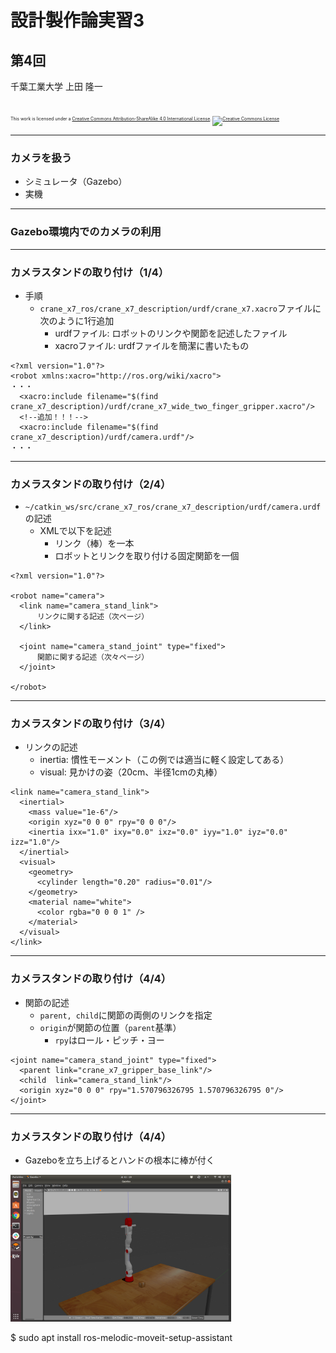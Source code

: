 # 設計製作論実習3

## 第4回

千葉工業大学 上田 隆一

<br />

<p style="font-size:50%">
This work is licensed under a <a rel="license" href="http://creativecommons.org/licenses/by-sa/4.0/">Creative Commons Attribution-ShareAlike 4.0 International License</a>.
<a rel="license" href="http://creativecommons.org/licenses/by-sa/4.0/">
<img alt="Creative Commons License" style="border-width:0" src="https://i.creativecommons.org/l/by-sa/4.0/88x31.png" /></a>
</p>

---

### カメラを扱う

* シミュレータ（Gazebo）
* 実機

---

### Gazebo環境内でのカメラの利用

---

### カメラスタンドの取り付け（1/4）

* 手順
    * `crane_x7_ros/crane_x7_description/urdf/crane_x7.xacro`ファイルに次のように1行追加
        * urdfファイル: ロボットのリンクや関節を記述したファイル 
        * xacroファイル: urdfファイルを簡潔に書いたもの

```
<?xml version="1.0"?>
<robot xmlns:xacro="http://ros.org/wiki/xacro">
・・・
  <xacro:include filename="$(find crane_x7_description)/urdf/crane_x7_wide_two_finger_gripper.xacro"/>
  <!--追加！！！-->
  <xacro:include filename="$(find crane_x7_description)/urdf/camera.urdf"/>
・・・
```

---

### カメラスタンドの取り付け（2/4）

* `~/catkin_ws/src/crane_x7_ros/crane_x7_description/urdf/camera.urdf`の記述
    * XMLで以下を記述
        * リンク（棒）を一本
        * ロボットとリンクを取り付ける固定関節を一個

```
<?xml version="1.0"?>

<robot name="camera">
  <link name="camera_stand_link">
      リンクに関する記述（次ページ）
  </link>

  <joint name="camera_stand_joint" type="fixed">
      関節に関する記述（次々ページ）
  </joint>

</robot>
```

---

### カメラスタンドの取り付け（3/4）

* リンクの記述
    * inertia: 慣性モーメント（この例では適当に軽く設定してある）
    * visual: 見かけの姿（20cm、半径1cmの丸棒）

```
<link name="camera_stand_link">
  <inertial>
    <mass value="1e-6"/>
    <origin xyz="0 0 0" rpy="0 0 0"/>
    <inertia ixx="1.0" ixy="0.0" ixz="0.0" iyy="1.0" iyz="0.0" izz="1.0"/>
  </inertial>
  <visual>
    <geometry>
      <cylinder length="0.20" radius="0.01"/>
    </geometry>
    <material name="white">
      <color rgba="0 0 0 1" />
    </material>
  </visual>
</link>
```

---

### カメラスタンドの取り付け（4/4）

* 関節の記述
    * `parent, child`に関節の両側のリンクを指定
    * `origin`が関節の位置（`parent`基準）
        * `rpy`はロール・ピッチ・ヨー

```
<joint name="camera_stand_joint" type="fixed">
  <parent link="crane_x7_gripper_base_link"/>
  <child  link="camera_stand_link"/>
  <origin xyz="0 0 0" rpy="1.570796326795 1.570796326795 0"/>
</joint>

```

---

### カメラスタンドの取り付け（4/4）

* Gazeboを立ち上げるとハンドの根本に棒が付く

<img width="70%" src="../figs/camera_stand.png" />


$ sudo apt install ros-melodic-moveit-setup-assistant

